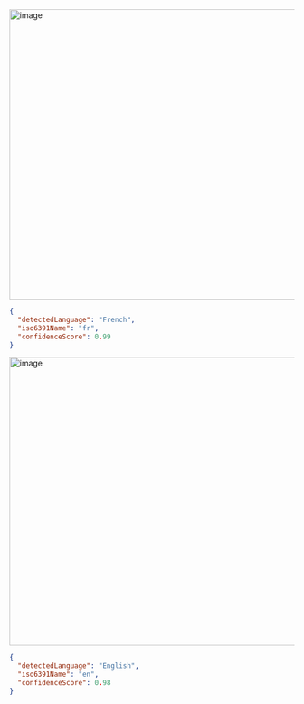 <img width="940" height="513" alt="image" src="https://github.com/user-attachments/assets/29b93fab-e8c0-4119-bc8c-5aa891fc5150" />

```JSON
{
  "detectedLanguage": "French",
  "iso6391Name": "fr",
  "confidenceScore": 0.99
}
```
<img width="940" height="510" alt="image" src="https://github.com/user-attachments/assets/eb50e051-6b21-4be6-88c7-c3a2358a6eef" />

```JSON
{
  "detectedLanguage": "English",
  "iso6391Name": "en",
  "confidenceScore": 0.98
}
```

